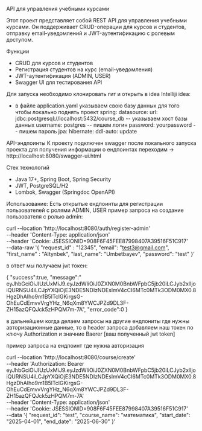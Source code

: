 API для управления учебными курсами

Этот проект представляет собой REST API для управления учебными курсами. Он поддерживает CRUD-операции для курсов и студентов, отправку
email-уведомлений и JWT-аутентификацию с ролевым доступом.

Функции

- CRUD для курсов и студентов
- Регистрация студентов на курс (email-уведомления)
- JWT-аутентификация (ADMIN, USER)
- Swagger UI для тестирования API

Для запуска необходимо клонировать гит и открыть в idea
Intelliji idea:

- в файле application.yaml указываем свою базу данных для того чтобы локально поднять проект
  spring:
  datasource:
  url: jdbc:postgresql://localhost:5432/course_db -- указываем хост базы данных
  username: postgres -- пишем логин
  password: yourpassword -- пишем пароль
  jpa:
  hibernate:
  ddl-auto: update

API-эндпоинты
К проекту подключен swagger после локального запуска проекта для получения информации о ендпоинтах
переходим → http://localhost:8080/swagger-ui.html

Стек технологий

- Java 17+, Spring Boot, Spring Security
- JWT, PostgreSQL/H2
- Lombok, Swagger (Springdoc OpenAPI)

Использование:
Есть открытые ендпоинты для регистрации пользователей с ролями ADMIN, USER
пример запроса на создание пользователя с ролью admin:

curl --location 'http://localhost:8080/auth/register-admin' \
--header 'Content-Type: application/json' \
--header 'Cookie: JSESSIONID=908F6F45FEE87998407A39516F51C917' \
--data-raw '{
"request_id" : "12345",
"email": "test3@gmail.com",
"first_name" : "Altynbek",
"last_name": "Umbetbayev",
"password": "test"
}'

в ответ мы получаем jwt токен:

{
"success":true,
"message":"
eyJhbGciOiJIUzUxMiJ9.eyJzdWIiOiJ0ZXN0M0BnbWFpbC5jb20iLCJyb2xlIjoiQURNSU4iLCJpYXQiOjE3NDE5NDIzNDEsImV4cCI6MTc0MTk3ODM0MX0.8HgzDhAIho9m1B5lTclGKirgsG-OhEuCdEmvvVrgYHz_N6qXm8YWCJPZd9DL3F-ZH15azQFQJck5zHPQM7m-7A",
"error_code":0
}

в дальнейшем когда делаем запросы на другие ендпониты где нужны авторизационные данные, то в header запроса добавляем наш токен по ключу
Authorization и значние Baerer [ваш полученный jwt token]

пример запроса на ендпоинт где нужна авторизация

curl --location 'http://localhost:8080/course/create' \
--header 'Authorization: Bearer
eyJhbGciOiJIUzUxMiJ9.eyJzdWIiOiJ0ZXN0M0BnbWFpbC5jb20iLCJyb2xlIjoiQURNSU4iLCJpYXQiOjE3NDE5NDIzNDEsImV4cCI6MTc0MTk3ODM0MX0.8HgzDhAIho9m1B5lTclGKirgsG-OhEuCdEmvvVrgYHz_N6qXm8YWCJPZd9DL3F-ZH15azQFQJck5zHPQM7m-7A' \
--header 'Content-Type: application/json' \
--header 'Cookie: JSESSIONID=908F6F45FEE87998407A39516F51C917' \
--data '{
"request_id": "test",
"course_name": "математика",
"start_date": "2025-04-01",
"end_date": "2025-06-30"
}'

